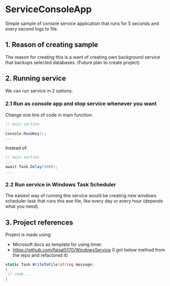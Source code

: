 # ServiceConsoleApp

Simple sample of console service application that runs for 5 seconds and every second logs to file.

## 1. Reason of creating sample
The reason for creating this is a want of creating own background service that backups selected databases.
(Future plan to create project)

## 2. Running service
We can run service in 2 options:

### 2.1 Run as console app and stop service whenever you want
Change one line of code in main function:

```csharp
// main section
...
Console.ReadKey();
...
```
Instead of:
```csharp
// main section
...
await Task.Delay(5000);
...
```
### 2.2 Run service in Windows Task Scheduler
The easiest way of running this service would be creating new windows scheduler task that runs this exe file, like every day or every hour (depends what you need).

## 3. Project references
Project is made using:
- Microsoft docs as template for using timer.
- https://github.com/faisal5170/WindowsService (I got below method from the repo and refactored it)

```csharp
static Task WriteToFile(string message)
{
 // code...
}
```
